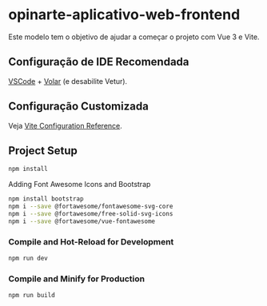 # opinarte-aplicativo-web-frontend

Este modelo tem o objetivo de ajudar a começar o projeto com Vue 3 e Vite.

## Configuração de IDE Recomendada

[VSCode](https://code.visualstudio.com/) + [Volar](https://marketplace.visualstudio.com/items?itemName=Vue.volar) (e desabilite Vetur).

## Configuração Customizada

Veja [Vite Configuration Reference](https://vitejs.dev/config/).

## Project Setup

```sh
npm install
```

Adding Font Awesome Icons and Bootstrap

```sh
npm install bootstrap
npm i --save @fortawesome/fontawesome-svg-core
npm i --save @fortawesome/free-solid-svg-icons
npm i --save @fortawesome/vue-fontawesome
```

### Compile and Hot-Reload for Development

```sh
npm run dev
```

### Compile and Minify for Production

```sh
npm run build
```

